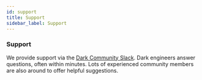 ```yaml
---
id: support
title: Support
sidebar_label: Support
---
```


### Support

We provide support via the [Dark Community
Slack](https://darklang.com/slack-invite). Dark engineers answer
questions, often within minutes. Lots of experienced community
members are also around to offer helpful suggestions.
